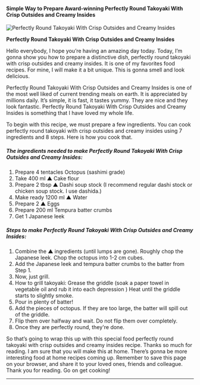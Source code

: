             

#### Simple Way to Prepare Award-winning Perfectly Round Takoyaki With Crisp Outsides and Creamy Insides

![Perfectly Round Takoyaki With Crisp Outsides and Creamy Insides](https://img-global.cpcdn.com/recipes/5280433508974592/751x532cq70/perfectly-round-takoyaki-with-crisp-outsides-and-creamy-insides-recipe-main-photo.jpg)

**Perfectly Round Takoyaki With Crisp Outsides and Creamy Insides**

Hello everybody, I hope you’re having an amazing day today. Today, I’m gonna show you how to prepare a distinctive dish, perfectly round takoyaki with crisp outsides and creamy insides. It is one of my favorites food recipes. For mine, I will make it a bit unique. This is gonna smell and look delicious.

Perfectly Round Takoyaki With Crisp Outsides and Creamy Insides is one of the most well liked of current trending meals on earth. It is appreciated by millions daily. It’s simple, it is fast, it tastes yummy. They are nice and they look fantastic. Perfectly Round Takoyaki With Crisp Outsides and Creamy Insides is something that I have loved my whole life.

To begin with this recipe, we must prepare a few ingredients. You can cook perfectly round takoyaki with crisp outsides and creamy insides using 7 ingredients and 8 steps. Here is how you cook that.

##### The ingredients needed to make Perfectly Round Takoyaki With Crisp Outsides and Creamy Insides:

1.  Prepare 4 tentacles Octopus (sashimi grade)
2.  Take 400 ml ▲ Cake flour
3.  Prepare 2 tbsp ▲ Dashi soup stock (I recommend regular dashi stock or chicken soup stock. I use dashida.)
4.  Make ready 1200 ml ▲ Water
5.  Prepare 2 ▲ Eggs
6.  Prepare 200 ml Tempura batter crumbs
7.  Get 1 Japanese leek

##### Steps to make Perfectly Round Takoyaki With Crisp Outsides and Creamy Insides:

1.  Combine the ▲ ingredients (until lumps are gone). Roughly chop the Japanese leek. Chop the octopus into 1-2 cm cubes.
2.  Add the Japanese leek and tempura batter crumbs to the batter from Step 1.
3.  Now, just grill.
4.  How to grill takoyaki: Grease the griddle (soak a paper towel in vegetable oil and rub it into each depression ) Heat until the griddle starts to slightly smoke.
5.  Pour in plenty of batter!
6.  Add the pieces of octopus. If they are too large, the batter will spill out of the griddle.
7.  Flip them over halfway and wait. Do not flip them over completely.
8.  Once they are perfectly round, they're done.

So that’s going to wrap this up with this special food perfectly round takoyaki with crisp outsides and creamy insides recipe. Thanks so much for reading. I am sure that you will make this at home. There’s gonna be more interesting food at home recipes coming up. Remember to save this page on your browser, and share it to your loved ones, friends and colleague. Thank you for reading. Go on get cooking!

* * *